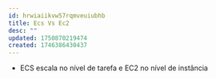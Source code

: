 ```yaml
---
id: hrwiaiikvw57rqmveuiubhb
title: Ecs Vs Ec2
desc: ""
updated: 1750870219474
created: 1746386430437
---
```


- ECS escala no nível de tarefa e EC2 no nível de instância
